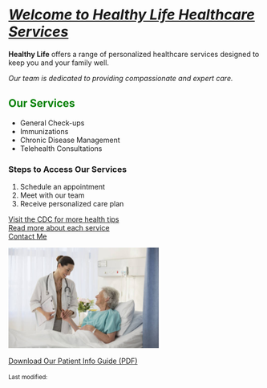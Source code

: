 </head>
<body>

  <h1><u><i>Welcome to Healthy Life Healthcare Services</i></u></h1>

  <p class="highlight"><b>Healthy Life</b> offers a range of personalized healthcare services designed to keep you and your family well.</p>

  <p class="emphasis"> <i>Our team is dedicated to providing compassionate and expert care. </i> </p>

<p>

  <h2><font color = "green">Our Services</font></h2>
  <ul>
    <li>General Check-ups</li>
    <li>Immunizations</li>
    <li>Chronic Disease Management</li>
    <li>Telehealth Consultations</li>
  </ul>

  <h3>Steps to Access Our Services</h3>
  <ol>
    <li>Schedule an appointment</li>
    <li>Meet with our team</li>
    <li>Receive personalized care plan</li>
  </ol>


  <p>
    <a href="https://www.cdc.gov" target="_blank">Visit the CDC for more health tips</a><br>
    <a href="services.html">Read more about each service</a><br>
    <a href="mailto:contact@healthylife.com">Contact Me</a>
  </p>

  <img src="healthcare.jpeg" width=300 height=200 alt="Healthcare Image">

  <p>
    <a href="patient-info.pdf" download>Download Our Patient Info Guide (PDF)</a>
  </p>

  <p><small>Last modified: <script>document.write(document.lastModified);</script></small></p>

</body>
</html>
